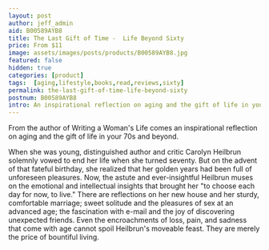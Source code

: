```yaml
---
layout: post
author: jeff_admin
aid: B00589AYB8
title: The Last Gift of Time -  Life Beyond Sixty
price: From $11
image: assets/images/posts/products/B00589AYB8.jpg
featured: false
hidden: true
categories: [product]
tags:  [aging,lifestyle,books,read,reviews,sixty]
permalink: the-last-gift-of-time-life-beyond-sixty
postnum: B00589AYB8
intro: An inspirational reflection on aging and the gift of life in your 70s and beyond.
---
```

From the author of Writing a Woman's Life comes an inspirational reflection on aging and the gift of life in your 70s and beyond.

When she was young, distinguished author and critic Carolyn Heilbrun solemnly vowed to end her life when she turned seventy. But on the advent of that fateful birthday, she realized that her golden years had been full of unforeseen pleasures. Now, the astute and ever-insightful Heilbrun muses on the emotional and intellectual insights that brought her "to choose each day for now, to live." There are reflections on her new house and her sturdy, comfortable marriage; sweet solitude and the pleasures of sex at an advanced age; the fascination with e-mail and the joy of discovering unexpected friends. Even the encroachments of loss, pain, and sadness that come with age cannot spoil Heilbrun's moveable feast. They are merely the price of bountiful living.
